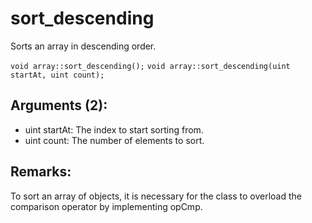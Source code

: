 # sort_descending
Sorts an array in descending order.

`void array::sort_descending();`
`void array::sort_descending(uint startAt, uint count);`

## Arguments (2):
* uint startAt: The index to start sorting from.
* uint count: The number of elements to sort.

## Remarks:
To sort an array of objects, it is necessary for the class to overload the comparison operator by implementing opCmp.

